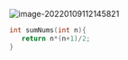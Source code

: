 ![image-20220109112145821](C:\Users\24\AppData\Roaming\Typora\typora-user-images\image-20220109112145821.png)

```c
int sumNums(int n){
   return n*(n+1)/2;
}
```

